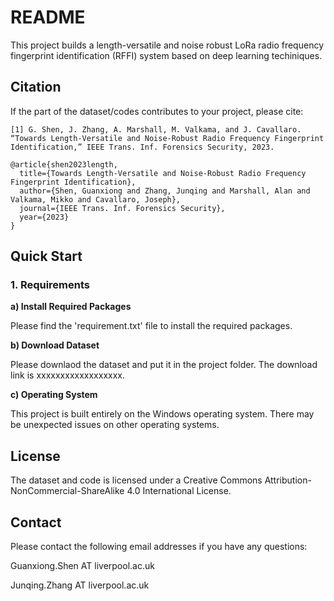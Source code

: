 # README
 
This project builds a length-versatile and noise robust LoRa radio frequency fingerprint identification (RFFI) system based on deep learning techiniques. 

## Citation 

If the part of the dataset/codes contributes to your project, please cite:

```
[1] G. Shen, J. Zhang, A. Marshall, M. Valkama, and J. Cavallaro.   “Towards Length-Versatile and Noise-Robust Radio Frequency Fingerprint Identification,” IEEE Trans. Inf. Forensics Security, 2023.

```

```
@article{shen2023length,
  title={Towards Length-Versatile and Noise-Robust Radio Frequency Fingerprint Identification},
  author={Shen, Guanxiong and Zhang, Junqing and Marshall, Alan and Valkama, Mikko and Cavallaro, Joseph},
  journal={IEEE Trans. Inf. Forensics Security},
  year={2023}
}
```

## Quick Start

### 1. Requirements

**a) Install Required Packages**

Please find the 'requirement.txt' file to install the required packages.

**b) Download Dataset**

Please downlaod the dataset and put it in the project folder. The download link is xxxxxxxxxxxxxxxxxx.

**c) Operating System**

This project is built entirely on the Windows operating system. There may be unexpected issues on other operating systems.



## License

The dataset and code is licensed under a Creative Commons Attribution-NonCommercial-ShareAlike 4.0 International License.

## Contact

Please contact the following email addresses if you have any questions:

Guanxiong.Shen AT liverpool.ac.uk

Junqing.Zhang AT liverpool.ac.uk